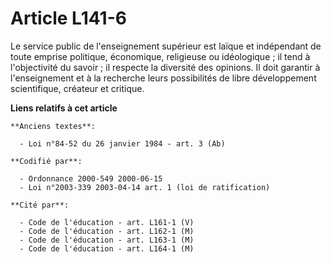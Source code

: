 # Article L141-6

Le service public de l'enseignement supérieur est laïque et indépendant de toute emprise politique, économique, religieuse ou
idéologique ; il tend à l'objectivité du savoir ; il respecte la diversité des opinions. Il doit garantir à l'enseignement et
à la recherche leurs possibilités de libre développement scientifique, créateur et critique.

**Liens relatifs à cet article**

	**Anciens textes**:

	  - Loi n°84-52 du 26 janvier 1984 - art. 3 (Ab)

	**Codifié par**:

	  - Ordonnance 2000-549 2000-06-15
	  - Loi n°2003-339 2003-04-14 art. 1 (loi de ratification)

	**Cité par**:

	  - Code de l'éducation - art. L161-1 (V)
	  - Code de l'éducation - art. L162-1 (M)
	  - Code de l'éducation - art. L163-1 (M)
	  - Code de l'éducation - art. L164-1 (M)
